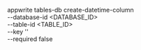 appwrite tables-db create-datetime-column \
    --database-id <DATABASE_ID> \
    --table-id <TABLE_ID> \
    --key '' \
    --required false
